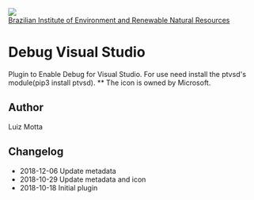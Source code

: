 <!-- IBAMA logo -->
[ibama_logo]: http://upload.wikimedia.org/wikipedia/commons/thumb/8/81/Logo_IBAMA.svg/150px-Logo_IBAMA.svg.png

![][ibama_logo]  
[Brazilian Institute of Environment and Renewable Natural Resources](http://www.ibama.gov.br)


# Debug Visual Studio

Plugin to Enable Debug for Visual Studio.
For use need install the ptvsd's module(pip3 install ptvsd).
** The icon is owned by Microsoft.

## Author
Luiz Motta

## Changelog
- 2018-12-06
Update metadata
- 2018-10-29
Update metadata and icon
- 2018-10-18
 Initial plugin

